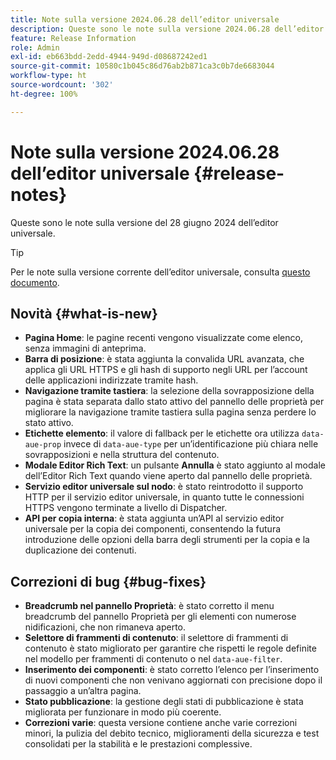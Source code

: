 ```yaml
---
title: Note sulla versione 2024.06.28 dell’editor universale
description: Queste sono le note sulla versione 2024.06.28 dell’editor universale.
feature: Release Information
role: Admin
exl-id: eb663bdd-2edd-4944-949d-d08687242ed1
source-git-commit: 10580c1b045c86d76ab2b871ca3c0b7de6683044
workflow-type: ht
source-wordcount: '302'
ht-degree: 100%

---
```


# Note sulla versione 2024.06.28 dell’editor universale {#release-notes}

Queste sono le note sulla versione del 28 giugno 2024 dell’editor universale.

>[!TIP]
>
>Per le note sulla versione corrente dell’editor universale, consulta [questo documento](/help/release-notes/universal-editor/current.md).

## Novità {#what-is-new}

* **Pagina Home**: le pagine recenti vengono visualizzate come elenco, senza immagini di anteprima.
* **Barra di posizione**: è stata aggiunta la convalida URL avanzata, che applica gli URL HTTPS e gli hash di supporto negli URL per l’account delle applicazioni indirizzate tramite hash.
* **Navigazione tramite tastiera**: la selezione della sovrapposizione della pagina è stata separata dallo stato attivo del pannello delle proprietà per migliorare la navigazione tramite tastiera sulla pagina senza perdere lo stato attivo.
* **Etichette elemento**: il valore di fallback per le etichette ora utilizza `data-aue-prop` invece di `data-aue-type` per un’identificazione più chiara nelle sovrapposizioni e nella struttura del contenuto.
* **Modale Editor Rich Text**: un pulsante **Annulla** è stato aggiunto al modale dell’Editor Rich Text quando viene aperto dal pannello delle proprietà.
* **Servizio editor universale sul nodo**: è stato reintrodotto il supporto HTTP per il servizio editor universale, in quanto tutte le connessioni HTTPS vengono terminate a livello di Dispatcher.
* **API per copia interna**: è stata aggiunta un’API al servizio editor universale per la copia dei componenti, consentendo la futura introduzione delle opzioni della barra degli strumenti per la copia e la duplicazione dei contenuti.

## Correzioni di bug {#bug-fixes}

* **Breadcrumb nel pannello Proprietà**: è stato corretto il menu breadcrumb del pannello Proprietà per gli elementi con numerose nidificazioni, che non rimaneva aperto.
* **Selettore di frammenti di contenuto**: il selettore di frammenti di contenuto è stato migliorato per garantire che rispetti le regole definite nel modello per frammenti di contenuto o nel `data-aue-filter`.
* **Inserimento dei componenti**: è stato corretto l’elenco per l’inserimento di nuovi componenti che non venivano aggiornati con precisione dopo il passaggio a un’altra pagina.
* **Stato pubblicazione**: la gestione degli stati di pubblicazione è stata migliorata per funzionare in modo più coerente.
* **Correzioni varie**: questa versione contiene anche varie correzioni minori, la pulizia del debito tecnico, miglioramenti della sicurezza e test consolidati per la stabilità e le prestazioni complessive.
